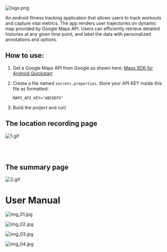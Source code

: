 

![logo.png](imgs/logo.png)

An android fitness tracking application that allows users to track workouts and capture vital metrics. The app renders user trajectories on dynamic map provided by Google Maps API. Users can efficiently retrieve detailed histories at any given time point, and label the data with personalized annotations and options.





## How to use:

1. Get a Google Maps API from Google as shown here: [Maps SDK for Android Quickstart](https://developers.google.com/maps/documentation/android-sdk/start)

2. Create a file named `secrets.properties`. Store your API KEY inside this file as formatted: 
   
   `MAPS_API_KEY="ABCDEFG"`

3. Build the project and run! 





## The location recording page

![1.gif](imgs/1.gif)



<br /><br />





## The summary page

![2.gif](imgs/2.gif)







# User Manual

![img_01.jpg](imgs/img_01.jpg)

![img_02.jpg](imgs/img_02.jpg)



![img_03.jpg](imgs/img_03.jpg)

![img_04.jpg](imgs/img_04.jpg)
